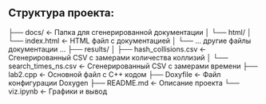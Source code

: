 ## Структура проекта:

├── docs/                 <- Папка для сгенерированной документации
│   └── html/
│       └── index.html    <- HTML файл с документацией
│       └── ... другие файлы документации ...
├── results/
│   ├── hash_collisions.csv  <- Сгенерированный CSV с замерами количества коллизий
│   └── search_times_ns.csv <- Сгенерированный CSV с замерами времени
├── lab2.cpp              <- Основной файл с C++ кодом
├── Doxyfile              <- Файл конфигурации Doxygen
├── README.md             <- Описание проекта
└── viz.ipynb             <- Графики и вывод